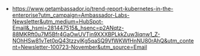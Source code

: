 - https://www.getambassador.io/trend-report-kubernetes-in-the-enterprise?utm_campaign=Ambassador-Labs-Newsletter&utm_medium=HubSpot-Email&_hsmi=281447515&_hsenc=p2ANqtz-88MKRft0u7M5Bfr4GaOwUVTjn9XXXBPLkkZuw3iqnw1_Z-NOhHSw81vTet0pQ43tzzylKg5qaSQ9VfWKWfHnNU80rAhQ&utm_content=Newsletter-100723-November&utm_source=Email